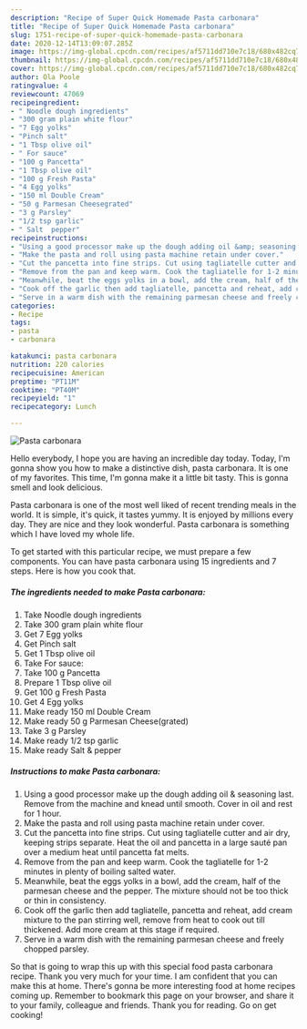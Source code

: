 ```yaml
---
description: "Recipe of Super Quick Homemade Pasta carbonara"
title: "Recipe of Super Quick Homemade Pasta carbonara"
slug: 1751-recipe-of-super-quick-homemade-pasta-carbonara
date: 2020-12-14T13:09:07.285Z
image: https://img-global.cpcdn.com/recipes/af5711dd710e7c18/680x482cq70/pasta-carbonara-recipe-main-photo.jpg
thumbnail: https://img-global.cpcdn.com/recipes/af5711dd710e7c18/680x482cq70/pasta-carbonara-recipe-main-photo.jpg
cover: https://img-global.cpcdn.com/recipes/af5711dd710e7c18/680x482cq70/pasta-carbonara-recipe-main-photo.jpg
author: Ola Poole
ratingvalue: 4
reviewcount: 47069
recipeingredient:
- " Noodle dough ingredients"
- "300 gram plain white flour"
- "7 Egg yolks"
- "Pinch salt"
- "1 Tbsp olive oil"
- " For sauce"
- "100 g Pancetta"
- "1 Tbsp olive oil"
- "100 g Fresh Pasta"
- "4 Egg yolks"
- "150 ml Double Cream"
- "50 g Parmesan Cheesegrated"
- "3 g Parsley"
- "1/2 tsp garlic"
- " Salt  pepper"
recipeinstructions:
- "Using a good processor make up the dough adding oil &amp; seasoning last. Remove from the machine and knead until smooth. Cover in oil and rest for 1 hour."
- "Make the pasta and roll using pasta machine retain under cover."
- "Cut the pancetta into fine strips. Cut using tagliatelle cutter and air dry, keeping strips separate. Heat the oil and pancetta in a large sauté pan over a medium heat until pancetta fat melts."
- "Remove from the pan and keep warm. Cook the tagliatelle for 1-2 minutes in plenty of boiling salted water."
- "Meanwhile, beat the eggs yolks in a bowl, add the cream, half of the parmesan cheese and the pepper. The mixture should not be too thick or thin in consistency."
- "Cook off the garlic then add tagliatelle, pancetta and reheat, add cream mixture to the pan stirring well, remove from heat to cook out till thickened. Add more cream at this stage if required."
- "Serve in a warm dish with the remaining parmesan cheese and freely chopped parsley."
categories:
- Recipe
tags:
- pasta
- carbonara

katakunci: pasta carbonara 
nutrition: 220 calories
recipecuisine: American
preptime: "PT11M"
cooktime: "PT40M"
recipeyield: "1"
recipecategory: Lunch

---
```



![Pasta carbonara](https://img-global.cpcdn.com/recipes/af5711dd710e7c18/680x482cq70/pasta-carbonara-recipe-main-photo.jpg)

Hello everybody, I hope you are having an incredible day today. Today, I'm gonna show you how to make a distinctive dish, pasta carbonara. It is one of my favorites. This time, I'm gonna make it a little bit tasty. This is gonna smell and look delicious.

Pasta carbonara is one of the most well liked of recent trending meals in the world. It is simple, it's quick, it tastes yummy. It is enjoyed by millions every day. They are nice and they look wonderful. Pasta carbonara is something which I have loved my whole life.




To get started with this particular recipe, we must prepare a few components. You can have pasta carbonara using 15 ingredients and 7 steps. Here is how you cook that.

<!--inarticleads1-->

##### The ingredients needed to make Pasta carbonara:

1. Take  Noodle dough ingredients
1. Take 300 gram plain white flour
1. Get 7 Egg yolks
1. Get Pinch salt
1. Get 1 Tbsp olive oil
1. Take  For sauce:
1. Take 100 g Pancetta
1. Prepare 1 Tbsp olive oil
1. Get 100 g Fresh Pasta
1. Get 4 Egg yolks
1. Make ready 150 ml Double Cream
1. Make ready 50 g Parmesan Cheese(grated)
1. Take 3 g Parsley
1. Make ready 1/2 tsp garlic
1. Make ready  Salt &amp; pepper




<!--inarticleads2-->

##### Instructions to make Pasta carbonara:

1. Using a good processor make up the dough adding oil &amp; seasoning last. Remove from the machine and knead until smooth. Cover in oil and rest for 1 hour.
1. Make the pasta and roll using pasta machine retain under cover.
1. Cut the pancetta into fine strips. Cut using tagliatelle cutter and air dry, keeping strips separate. Heat the oil and pancetta in a large sauté pan over a medium heat until pancetta fat melts.
1. Remove from the pan and keep warm. Cook the tagliatelle for 1-2 minutes in plenty of boiling salted water.
1. Meanwhile, beat the eggs yolks in a bowl, add the cream, half of the parmesan cheese and the pepper. The mixture should not be too thick or thin in consistency.
1. Cook off the garlic then add tagliatelle, pancetta and reheat, add cream mixture to the pan stirring well, remove from heat to cook out till thickened. Add more cream at this stage if required.
1. Serve in a warm dish with the remaining parmesan cheese and freely chopped parsley.




So that is going to wrap this up with this special food pasta carbonara recipe. Thank you very much for your time. I am confident that you can make this at home. There's gonna be more interesting food at home recipes coming up. Remember to bookmark this page on your browser, and share it to your family, colleague and friends. Thank you for reading. Go on get cooking!
